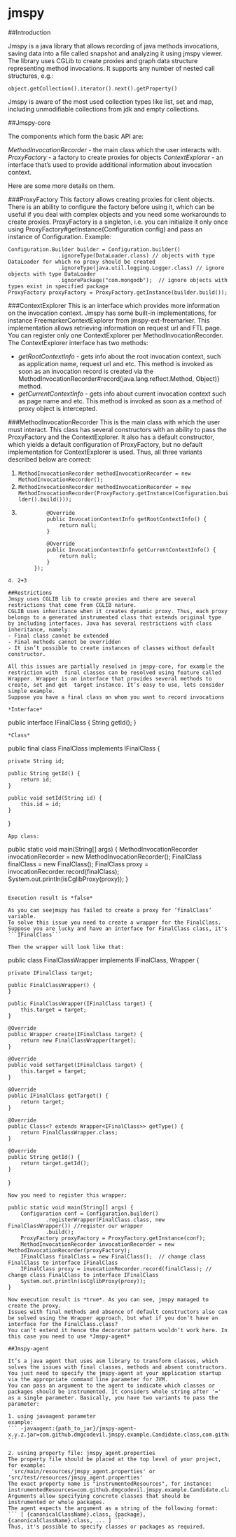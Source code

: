 jmspy
=====

##Introduction

Jmspy is a java library that allows recording of java methods invocations, saving data into a file called snapshot and analyzing it using jmspy viewer. The library uses CGLib to create proxies and graph data structure representing method invocations. It supports any number of nested call structures, e.g.:

``` object.getCollection().iterator().next().getProperty() ```

Jmspy is aware of the most used collection types like list, set and map, including unmodifiable collections from jdk and empty collections.

##Jmspy-core

The components which form the basic API are: 

*MethodInvocationRecorder* - the main class which the user interacts with.
*ProxyFactory* - a factory to create proxies for objects
*ContextExplorer* - an interface that’s used to provide additional information about invocation context.

Here are some more details on them.

###ProxyFactory
This factory allows creating proxies for client objects. There is an ability to configure the factory before using it, which can be useful if you deal with complex objects and you need some workarounds to create proxies. ProxyFactory is a singleton, i.e. you can initialize it only once using ProxyFactory#getInstance(Configuration config) and pass an instance of Configuration. 
Example:
```
Configuration.Builder builder = Configuration.builder()
                .ignoreType(DataLoader.class) // objects with type DataLoader for which no proxy should be created
                .ignoreType(java.util.logging.Logger.class) // ignore objects with type DataLoader
                .ignorePackage("com.mongodb");  // ignore objects with types exist in specified package
ProxyFactory proxyFactory = ProxyFactory.getInstance(builder.build());
```

###ContextExplorer
This is an interface which provides more information on the invocation context. Jmspy has some built-in implementations, for instance FreemarkerContextExplorer from jmspy-ext-freemarker. This implementation allows retrieving information on request url and FTL page. You can register only one ContextExplorer per MethodInvocationRecorder. The ContextExplorer  interface has two methods:
- *getRootContextInfo* - gets info about the root invocation context, such as application name, request url and etc. This method is invoked as soon as an invocation record is created via the MethodInvocationRecorder#record(java.lang.reflect.Method, Object)} method.
- *getCurrentContextInfo* - gets info about current invocation context such as page name and etc. This method is invoked as soon as a method of proxy object is intercepted.

###MethodInvocationRecorder
This is the main class with which the user must interact. This class has several constructors with an ability to pass the ProxyFactory and the ContextExplorer. It also has a default constructor, which yields a default configuration of ProxyFactory, but no default implementation for ContextExplorer is used. Thus, all three variants described below are correct:

1. ```MethodInvocationRecorder methodInvocationRecorder = new MethodInvocationRecorder();```
2. ```MethodInvocationRecorder methodInvocationRecorder = new MethodInvocationRecorder(ProxyFactory.getInstance(Configuration.builder().build()));```
3. ```MethodInvocationRecorder methodInvocationRecorder = new MethodInvocationRecorder(new ContextExplorer() {
            @Override
            public InvocationContextInfo getRootContextInfo() {
                return null;
            }

            @Override
            public InvocationContextInfo getCurrentContextInfo() {
                return null;
            }
        });
```
4. 2+3

##Restrictions
Jmspy uses CGLIB lib to create proxies and there are several restrictions that come from CGLIB nature.
CGLIB uses inheritance when it creates dynamic proxy. Thus, each proxy belongs to a generated instrumented class that extends original type by including interfaces. Java has several restrictions with class inheritance, namely:
- Final class cannot be extended
- Final methods cannot be overridden
- It isn’t possible to create instances of classes without default constructor.

All this issues are partially resolved in jmspy-core, for example the restriction with  final classes can be resolved using feature called Wrapper. Wrapper is an interface that provides several methods to create, set and get  target instance. It’s easy to use, lets consider simple example.
Suppose you have a final class on whom you want to record invocations

*Interface*
```
public interface IFinalClass {
    String getId();
}

```
*Class*
```
public final class FinalClass implements IFinalClass {

    private String id;

    public String getId() {
        return id;
    }

    public void setId(String id) {
        this.id = id;
    }
}
```
App class:

```
public static void main(String[] args) {
        MethodInvocationRecorder invocationRecorder = new MethodInvocationRecorder();
        FinalClass finalClass = new FinalClass();
        FinalClass proxy = invocationRecorder.record(finalClass);
        System.out.println(isCglibProxy(proxy));
    }
```

Execution result is *false*

As you can seejmspy has failed to create a proxy for ‘finalClass’ variable.
To solve this issue you need to create a wrapper for the FinalClass. 
Suppose you are lucky and have an interface for FinalClass class, it's ```IFinalClass```

Then the wrapper will look like that:
```
public class FinalClassWrapper implements IFinalClass, Wrapper<IFinalClass> {

    private IFinalClass target;

    public FinalClassWrapper() {
    }

    public FinalClassWrapper(IFinalClass target) {
        this.target = target;
    }

    @Override
    public Wrapper create(IFinalClass target) {
        return new FinalClassWrapper(target);
    }

    @Override
    public void setTarget(IFinalClass target) {
        this.target = target;
    }

    @Override
    public IFinalClass getTarget() {
        return target;
    }

    @Override
    public Class<? extends Wrapper<IFinalClass>> getType() {
        return FinalClassWrapper.class;
    }

    @Override
    public String getId() {
        return target.getId();
    }
}
```
Now you need to register this wrapper:
```
    public static void main(String[] args) {
        Configuration conf = Configuration.builder()
                .registerWrapper(FinalClass.class, new FinalClassWrapper()) //register our wrapper
                .build();
        ProxyFactory proxyFactory = ProxyFactory.getInstance(conf);
        MethodInvocationRecorder invocationRecorder = new MethodInvocationRecorder(proxyFactory);
        IFinalClass finalClass = new FinalClass();  // change class FinalClass to interface IFinalClass 
        IFinalClass proxy = invocationRecorder.record(finalClass); // change class FinalClass to interface IFinalClass
        System.out.println(isCglibProxy(proxy));
    }
```
Now execution result is *true*. As you can see, jmspy managed to create the proxy.
Issues with final methods and absence of default constructors also can be solved using the Wrapper approach, but what if you don’t have an interface for the FinalClass.class? 
You can’t extend it hence the decorator pattern wouldn’t work here. In this case you need to use *Jmspy-agent*

##Jmspy-agent

It’s a java agent that uses asm library to transform classes, which solves the issues with final classes, methods and absent constructors. You just need to specify the jmspy-agent at your application startup via the appropriate command line parameter for JVM.
You can pass an argument to the agent to indicate which classes or packages should be instrumented. It considers whole string after '=' as a single parameter. Basically, you have two variants to pass the parameter:

1. using javaagent parameter
example:                     
``` -javaagent:{path_to_jar}/jmspy-agent-x.y.z.jar=com.github.dmgcodevil.jmspy.example.Candidate.class,com.github.dmgcodevil.jmspy.test.data ```

2. usning property file: jmspy_agent.properties
The property file should be placed at the top level of your project, for example:
 'src/main/resources/jmspy_agent.properties' or ‘src/test/resources/jmspy_agent.properties'
The exact property name is "instrumentedResources", for instance: instrumentedResources=com.github.dmgcodevil.jmspy.example.Candidate.class
Arguments allow specifying concrete classes that should be instrumented or whole packages.
The agent expects the argument as a string of the following format:
``` [ {canonicalClassName}.class, {package}, {canonicalClassName}.class, ... ] ```
Thus, it's possible to specify classes or packages as required.

